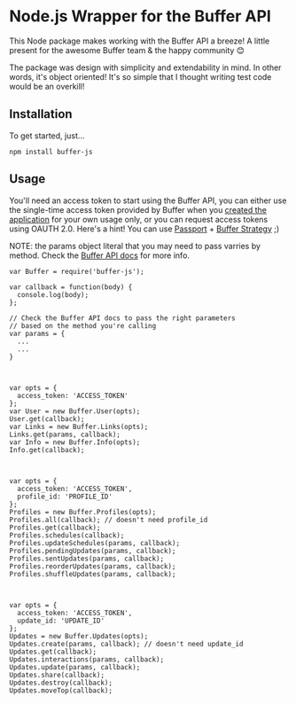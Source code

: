 Node.js Wrapper for the Buffer API
==================================
This Node package makes working with the Buffer API a breeze!
A little present for the awesome Buffer team & the happy community :blush:

The package was design with simplicity and extendability in mind. In other words, it's object oriented! It's so simple that I thought writing test code would be an overkill!

## Installation
To get started, just...
```
npm install buffer-js
```

## Usage
You'll need an access token to start using the Buffer API, you can either use the single-time access token provided by Buffer when you [created the application](https://buffer.com/developers/apps/create) for your own usage only, or you can request access tokens using OAUTH 2.0. Here's a hint! You can use [Passport](http://passportjs.org) + [Buffer Strategy](https://github.com/sebastiendb/passport-bufferapp) ;)

NOTE: the params object literal that you may need to pass varries by method. Check the [Buffer API docs](https://buffer.com/developers/api) for more info.

```
var Buffer = require('buffer-js');

var callback = function(body) {
  console.log(body);
};

// Check the Buffer API docs to pass the right parameters
// based on the method you're calling
var params = {
  ...
  ...
}



var opts = {
  access_token: 'ACCESS_TOKEN'
};
var User = new Buffer.User(opts);
User.get(callback);
var Links = new Buffer.Links(opts);
Links.get(params, callback);
var Info = new Buffer.Info(opts);
Info.get(callback);



var opts = {
  access_token: 'ACCESS_TOKEN',
  profile_id: 'PROFILE_ID'
};
Profiles = new Buffer.Profiles(opts);
Profiles.all(callback); // doesn't need profile_id
Profiles.get(callback);
Profiles.schedules(callback);
Profiles.updateSchedules(params, callback);
Profiles.pendingUpdates(params, callback);
Profiles.sentUpdates(params, callback);
Profiles.reorderUpdates(params, callback);
Profiles.shuffleUpdates(params, callback);



var opts = {
  access_token: 'ACCESS_TOKEN',
  update_id: 'UPDATE_ID'
};
Updates = new Buffer.Updates(opts);
Updates.create(params, callback); // doesn't need update_id
Updates.get(callback);
Updates.interactions(params, callback); 
Updates.update(params, callback); 
Updates.share(callback);
Updates.destroy(callback);
Updates.moveTop(callback);
```
